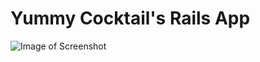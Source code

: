 # Yummy Cocktail's Rails App

![Image of Screenshot](https://github.com/seyesij/cocktail_app/blob/master/screenshot.png)
